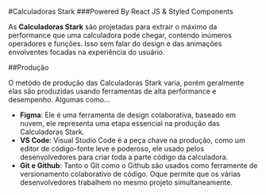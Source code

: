 #Calculadoras Stark
###Powered By React JS & Styled Components

As **Calculadoras Stark** são projetadas para extrair o máximo da performance que uma calculadora pode chegar, contendo inúmeros operadores e funções. Isso sem falar do design e das animações envolventes focadas na experiência do usuário.

##Produção

O metódo de produção das Calculadoras Stark varia, porém geralmente elas são produzidas usando ferramentas de alta performance e desempenho. Algumas como...

* **Figma**: Ele é uma ferramenta de design colaborativa, baseado em nuvem, ele representa uma etapa essencial na produção das Calculadoras Stark.
* **VS Code**: Visual Studio Code é a peça chave na produção, como um editor de código-fonte leve e poderoso, ele usado pelos desenvolvedores para criar toda a parte código da calculadora.
* **Git e Github**: Tanto o Git como o Github são usados como ferramente de versionamento colaborativo de código. Oque permite que os várias desenvolvedores trabalhem no mesmo projeto simultaneamente.


